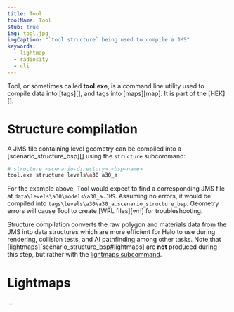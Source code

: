 ```yaml
---
title: Tool
toolName: Tool
stub: true
img: tool.jpg
imgCaption: "`tool structure` being used to compile a JMS"
keywords:
  - lightmap
  - radiosity
  - cli
---
```


Tool, or sometimes called **tool.exe**, is a command line utility used to compile data into [tags][], and tags into [maps][map]. It is part of the [HEK][].

# Structure compilation

A JMS file containing level geometry can be compiled into a [scenario_structure_bsp][] using the `structure` subcommand:

```sh
# structure <scenario-directory> <bsp-name>
tool.exe structure levels\a30 a30_a
```

For the example above, Tool would expect to find a corresponding JMS file at `data\levels\a30\models\a30_a.JMS`. Assuming no errors, it would be compiled into `tags\levels\a30\a30_a.scenario_structure_bsp`. Geometry errors will cause Tool to create [WRL files][wrl] for troubleshooting.

Structure compilation converts the raw polygon and materials data from the JMS into data structures which are more efficient for Halo to use during rendering, collision tests, and AI pathfinding among other tasks. Note that [lightmaps][scenario_structure_bsp#lightmaps] are **not** produced during this step, but rather with the [lightmaps subcommand](#lightmaps).

# Lightmaps
...

